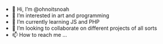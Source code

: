 - 👋 Hi, I’m @ohnoitsnoah
- 👀 I’m interested in art and programming
- 🌱 I’m currently learning JS and PHP
- 💞️ I’m looking to collaborate on different projects of all sorts
- 📫 How to reach me ...
